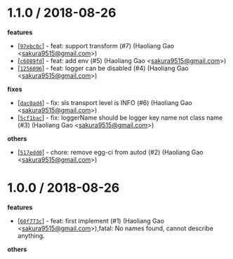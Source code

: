 
1.1.0 / 2018-08-26
==================

**features**
  * [[`97ebc0c`](http://github.com/eggjs/egg-logger-sls/commit/97ebc0c5fe3d8cdf1cf7e26516e9b9f057439f94)] - feat: support transform (#7) (Haoliang Gao <<sakura9515@gmail.com>>)
  * [[`c6089fd`](http://github.com/eggjs/egg-logger-sls/commit/c6089fd7e4a4381830288f29daf4d8e42b7c1184)] - feat: add env (#5) (Haoliang Gao <<sakura9515@gmail.com>>)
  * [[`1256096`](http://github.com/eggjs/egg-logger-sls/commit/125609682871c6def6c4aca5fb6d4ce132e0e1a7)] - feat: logger can be disabled (#4) (Haoliang Gao <<sakura9515@gmail.com>>)

**fixes**
  * [[`dac0ad4`](http://github.com/eggjs/egg-logger-sls/commit/dac0ad4a83642ae2032e635922c4e83062cf64dc)] - fix: sls transport level is INFO (#6) (Haoliang Gao <<sakura9515@gmail.com>>)
  * [[`5cf1bac`](http://github.com/eggjs/egg-logger-sls/commit/5cf1bac755fb5e28f6ff2f687188af274c1cd2fc)] - fix: loggerName should be logger key name not class name (#3) (Haoliang Gao <<sakura9515@gmail.com>>)

**others**
  * [[`517edd0`](http://github.com/eggjs/egg-logger-sls/commit/517edd037d2f7e9107306e4e14461f5672b5ec42)] - chore: remove egg-ci from autod (#2) (Haoliang Gao <<sakura9515@gmail.com>>)

1.0.0 / 2018-08-26
==================

**features**
  * [[`60f773c`](http://github.com/eggjs/egg-logger-sls/commit/60f773cdb76055a9b5d4370e2f7d3edbc3074727)] - feat: first implement (#1) (Haoliang Gao <<sakura9515@gmail.com>>),fatal: No names found, cannot describe anything.

**others**

